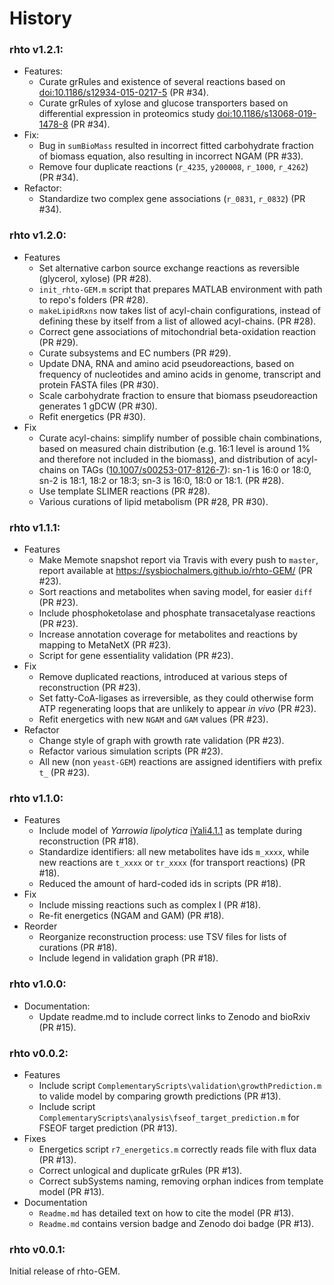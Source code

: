 # History

### rhto v1.2.1:
* Features:
  * Curate grRules and existence of several reactions based on [doi:10.1186/s12934-015-0217-5](https://doi.org/10.1186/s12934-015-0217-5) (PR #34).
  * Curate grRules of xylose and glucose transporters based on differential expression in proteomics study [doi:10.1186/s13068-019-1478-8](https://doi.org/10.1186/s13068-019-1478-8) (PR #34).
* Fix:
  * Bug in `sumBioMass` resulted in incorrect fitted carbohydrate fraction of biomass equation, also resulting in incorrect NGAM (PR #33).
  * Remove four duplicate reactions (`r_4235`, `y200008`, `r_1000`, `r_4262`) (PR #34).
* Refactor:
  * Standardize two complex gene associations (`r_0831`, `r_0832`) (PR #34).

### rhto v1.2.0:
* Features
  * Set alternative carbon source exchange reactions as reversible (glycerol, xylose) (PR #28).
  * `init_rhto-GEM.m` script that prepares MATLAB environment with path to repo's folders (PR #28).
  * `makeLipidRxns` now takes list of acyl-chain configurations, instead of defining these by itself from a list of allowed acyl-chains.  (PR #28).
  * Correct gene associations of mitochondrial beta-oxidation reaction (PR #29).
  * Curate subsystems and EC numbers (PR #29).
  * Update DNA, RNA and amino acid pseudoreactions, based on frequency of nucleotides and amino acids in genome, transcript and protein FASTA files (PR #30).
  * Scale carbohydrate fraction to ensure that biomass pseudoreaction generates 1 gDCW (PR #30).
  * Refit energetics (PR #30).
* Fix
  * Curate acyl-chains: simplify number of possible chain combinations, based on measured chain distribution (e.g. 16:1 level is around 1% and therefore not included in the biomass), and distribution of acyl-chains on TAGs ([10.1007/s00253-017-8126-7](http://doi.org/10.1007/s00253-017-8126-7)):  sn-1 is 16:0 or 18:0, sn-2 is 18:1, 18:2 or 18:3; sn-3 is 16:0, 18:0 or 18:1. (PR #28).
  * Use template SLIMER reactions (PR #28).
  * Various curations of lipid metabolism (PR #28, PR #30).

### rhto v1.1.1:
* Features
  * Make Memote snapshot report via Travis with every push to `master`, report available at https://sysbiochalmers.github.io/rhto-GEM/ (PR #23).
  * Sort reactions and metabolites when saving model, for easier `diff` (PR #23).
  * Include phosphoketolase and phosphate transacetalyase reactions (PR #23).
  * Increase annotation coverage for metabolites and reactions by mapping to MetaNetX (PR #23).
  * Script for gene essentiality validation (PR #23).
* Fix
  * Remove duplicated reactions, introduced at various steps of reconstruction (PR #23).
  * Set fatty-CoA-ligases as irreversible, as they could otherwise form ATP regenerating loops that are unlikely to appear _in vivo_ (PR #23).
  * Refit energetics with new `NGAM` and `GAM` values (PR #23).
* Refactor
  * Change style of graph with growth rate validation (PR #23).
  * Refactor various simulation scripts (PR #23).
  * All new (non `yeast-GEM`) reactions are assigned identifiers with prefix `t_`  (PR #23).

### rhto v1.1.0:
* Features
  * Include model of _Yarrowia lipolytica_ [iYali4.1.1](https://github.com/SysBioChalmers/Yarrowia_lipolytica_W29-GEM/releases/tag/4.1.1) as template during reconstruction (PR #18).
  * Standardize identifiers: all new metabolites have ids `m_xxxx`, while new reactions are `t_xxxx` or `tr_xxxx` (for transport reactions) (PR #18).
  * Reduced the amount of hard-coded ids in scripts (PR #18).
* Fix
  * Include missing reactions such as complex I (PR #18).
  * Re-fit energetics (NGAM and GAM) (PR #18).
* Reorder
  * Reorganize reconstruction process: use TSV files for lists of curations (PR #18).
  * Include legend in validation graph (PR #18).

### rhto v1.0.0:
* Documentation:
  * Update readme.md to include correct links to Zenodo and bioRxiv (PR #15).

### rhto v0.0.2:
* Features
  * Include script `ComplementaryScripts\validation\growthPrediction.m` to valide model by comparing growth predictions (PR #13).
  * Include script `ComplementaryScripts\analysis\fseof_target_prediction.m` for FSEOF target prediction (PR #13).
* Fixes
  * Energetics script `r7_energetics.m` correctly reads file with flux data (PR #13).
  * Correct unlogical and duplicate grRules (PR #13).
  * Correct subSystems naming, removing orphan indices from template model (PR #13).
* Documentation
  * `Readme.md` has detailed text on how to cite the model (PR #13).
  * `Readme.md` contains version badge and Zenodo doi badge (PR #13).

### rhto v0.0.1:
Initial release of rhto-GEM.